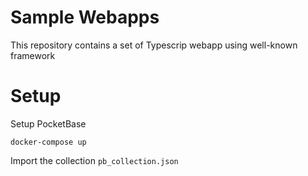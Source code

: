 # Sample Webapps

This repository contains a set of Typescrip webapp using well-known framework

# Setup

Setup PocketBase

```shell
docker-compose up
```

Import the collection `pb_collection.json`




